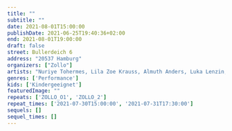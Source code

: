 ```yaml
---
title: ""
subtitle: ""
date: 2021-08-01T15:00:00
publishDate: 2021-06-25T19:40:36+02:00
end: 2021-08-01T19:00:00
draft: false
street: Bullerdeich 6
address: "20537 Hamburg"
organizers: ["Zollo"]
artists: "Nuriye Tohermes, Lila Zoe Krauss, Almuth Anders, Luka Lenzin, Jan Rasehorn, Leon Lechner. Daniel Möring"
genres: ['Performance']
kids: ['Kindergeeignet']
featuredImage: ""
repeats: ['ZOLLO_O1', 'ZOLLO_2']
repeat_times: ['2021-07-30T15:00:00', '2021-07-31T17:30:00']
sequels: []
sequel_times: []
---
```


